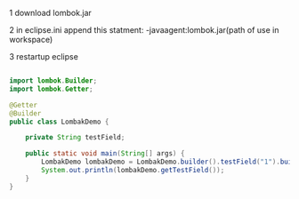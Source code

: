 1
 download lombok.jar
 
2
 in eclipse.ini 
 append this statment: -javaagent:lombok.jar(path of use in workspace)
 
3
 restartup eclipse
```java

import lombok.Builder;
import lombok.Getter;

@Getter
@Builder
public class LombakDemo {

	private String testField;

	public static void main(String[] args) {
		LombakDemo lombakDemo = LombakDemo.builder().testField("1").build();
		System.out.println(lombakDemo.getTestField());
	}
}

```
